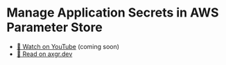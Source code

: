 # Manage Application Secrets in AWS Parameter Store

- [🍿 Watch on YouTube](https://youtube.com/alexgutjahr) (coming soon)
- [🦩 Read on axgr.dev](https://axgr.dev/posts/aws-systems-manager/?utm_campaign=github-readme&utm_source=github)
